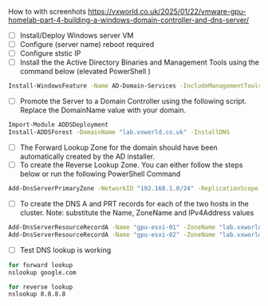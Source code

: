 
How to with screenhots
https://vxworld.co.uk/2025/01/22/vmware-gpu-homelab-part-4-building-a-windows-domain-controller-and-dns-server/
- [ ] Install/Deploy Windows server VM
- [ ] Configure (server name) reboot required
- [ ] Configure ststic IP  
- [ ] Install the the Active Directory Binaries and Management Tools using the command below (elevated PowerShell )
```sh
Install-WindowsFeature -Name AD-Domain-Services -IncludeManagementTools
```
- [ ] Promote the Server to a Domain Controller using the following script. Replace the DomainName value with your domain.
```sh
Import-Module ADDSDeployment
Install-ADDSForest -DomainName "lab.vxworld.co.uk" -InstallDNS
```
- [ ] The Forward Lookup Zone for the domain should have been automatically created by the AD installer.
- [ ] To create the Reverse Lookup Zone. You can either follow the steps below or run the following PowerShell Command
```sh
Add-DnsServerPrimaryZone -NetworkID "192.168.1.0/24" -ReplicationScope Domain -DynamicUpdate Secure
```
- [ ] To create the DNS A and PRT records for each of the two hosts in the cluster. Note: substitute the Name, ZoneName and IPv4Address values
```sh
Add-DnsServerResourceRecordA -Name "gpu-esxi-01" -ZoneName "lab.vxworld.co.uk" -IPv4Address "192.168.1.101" -CreatePtr
Add-DnsServerResourceRecordA -Name "gpu-esxi-02" -ZoneName "lab.vxworld.co.uk" -IPv4Address "192.168.1.102" -CreatePtr
```
- [ ] Test DNS lookup is working
```sh
for forward lookup
nslookup google.com

for reverse lookup
nslookup 8.8.8.8

```
